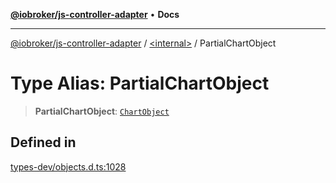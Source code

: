 [**@iobroker/js-controller-adapter**](../../README.md) • **Docs**

***

[@iobroker/js-controller-adapter](../../globals.md) / [\<internal\>](../README.md) / PartialChartObject

# Type Alias: PartialChartObject

> **PartialChartObject**: [`ChartObject`](../interfaces/ChartObject.md)

## Defined in

[types-dev/objects.d.ts:1028](https://github.com/ioBroker/ioBroker.js-controller/blob/3daa8532c48e6c817fc472607ccec26424ca987e/packages/types-dev/objects.d.ts#L1028)
